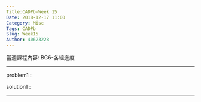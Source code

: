 ```yaml
---
Title:CADPb-Week 15
Date: 2018-12-17 11:00
Category: Misc
Tags: CADPb
Slug: Week15
Author: 40623228
---
```


當週課程內容:
BG6-各組進度
<!-- PELICAN_END_SUMMARY -->

----
problem1 : 

solution1 : 

----






